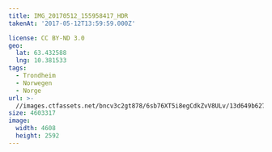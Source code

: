 ```yaml
---
title: IMG_20170512_155958417_HDR
takenAt: '2017-05-12T13:59:59.000Z'

license: CC BY-ND 3.0
geo:
  lat: 63.432588
  lng: 10.381533
tags:
  - Trondheim
  - Norwegen
  - Norge
url: >-
  //images.ctfassets.net/bncv3c2gt878/6sb76XT5i8egCdkZvV8ULv/13d649b6279c5a7374aff8a5d390e0f8/img_20170512_155958417_hdr_33841005143_o
size: 4603317
image:
  width: 4608
  height: 2592
---
```


